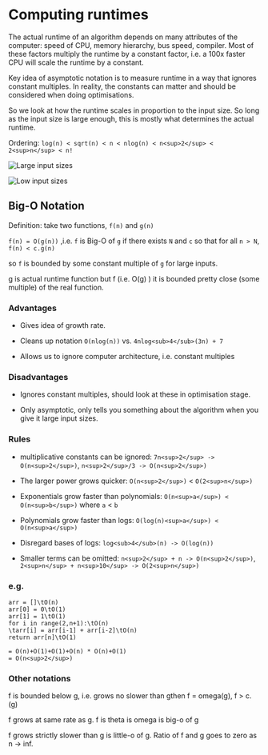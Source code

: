 # Computing runtimes

The actual runtime of an algorithm depends on many attributes of the computer: speed of CPU, memory hierarchy, bus speed, compiler. Most of these factors multiply the runtime by a constant factor, i.e. a 100x faster CPU will scale the runtime by a constant.

Key idea of asymptotic notation is to measure runtime in a way that ignores constant multiples. In reality, the constants can matter and should be considered when doing optimisations.

So we look at how the runtime scales in proportion to the input size. So long as the input size is large enough, this is mostly what determines the actual runtime.


Ordering: `log(n) < sqrt(n) < n < nlog(n) < n<sup>2</sup> < 2<sup>n</sup> < n!`


![Large input sizes](https://upload.wikimedia.org/wikipedia/commons/thumb/7/7e/Comparison_computational_complexity.svg/330px-Comparison_computational_complexity.svg.png)


![Low input sizes](https://res.cloudinary.com/practicaldev/image/fetch/s--sMct5uyv--/c_limit%2Cf_auto%2Cfl_progressive%2Cq_auto%2Cw_880/https://thepracticaldev.s3.amazonaws.com/i/8ci1gllgkvpo52kj2e7b.png)

## Big-O Notation

Definition: take two functions, `f(n)` and `g(n)`

`f(n) = O(g(n))` ,i.e. `f` is Big-O of `g` if there exists `N` and `c` so that for all `n > N`, `f(n) < c.g(n)`

so `f` is bounded by some constant multiple of `g` for large inputs.

g is actual runtime function but f (i.e. O(g) ) it is bounded pretty close (some multiple) of the real function.


### Advantages

* Gives idea of growth rate.

* Cleans up notation `O(nlog(n))` vs. `4nlog<sub>4</sub>(3n) + 7`

* Allows us to ignore computer architecture, i.e. constant multiples


### Disadvantages

* Ignores constant multiples, should look at these in optimisation stage.

* Only asymptotic, only tells you something about the algorithm when you give it large input sizes.


### Rules

* multiplicative constants can be ignored: `7n<sup>2</sup> -> O(n<sup>2</sup>)`, `n<sup>2</sup>/3 -> O(n<sup>2</sup>)`

* The larger power grows quicker: `O(n<sup>2</sup>)` < `O(2<sup>n</sup>)`

* Exponentials grow faster than polynomials: `O(n<sup>a</sup>) < O(n<sup>b</sup>)` where `a` < `b`

* Polynomials grow faster than logs: `O(log(n)<sup>a</sup>) < O(n<sup>a</sup>)`

* Disregard bases of logs: `log<sub>4</sub>(n) -> O(log(n))`

* Smaller terms can be omitted: `n<sup>2</sup> + n -> O(n<sup>2</sup>)`, `2<sup>n</sup> + n<sup>10</sup> -> O(2<sup>n</sup>)`

### e.g.

```
arr = []\tO(n)
arr[0] = 0\tO(1)
arr[1] = 1\tO(1)
for i in range(2,n+1):\tO(n)
\tarr[i] = arr[i-1] + arr[i-2]\tO(n)
return arr[n]\tO(1)

= O(n)+O(1)+O(1)+O(n) * O(n)+O(1)
= O(n<sup>2</sup>)
```

### Other notations

f is bounded below g, i.e. grows no slower than gthen f = omega(g), f > c.(g)

f grows at same rate as g. f is theta is omega is big-o of g

f grows strictly slower than g is little-o of g. Ratio of f and g goes to zero as n -> inf.

